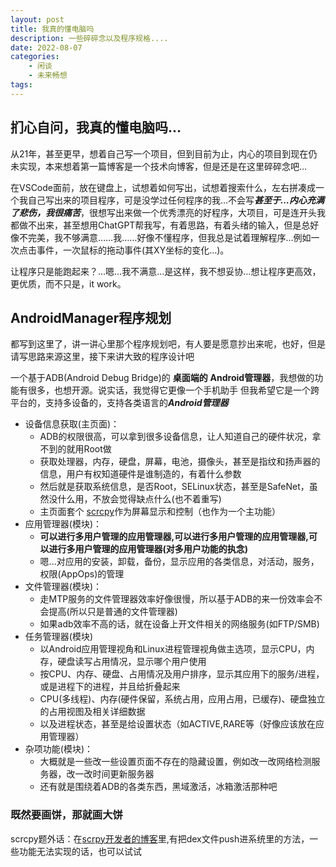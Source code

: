 ```yaml
---
layout: post
title: 我真的懂电脑吗
description: 一些碎碎念以及程序规格....
date: 2022-08-07
categories: 
    - 闲谈
    - 未来畅想
tags: 
---
```



## 扪心自问，我真的懂电脑吗…

从21年，甚至更早，想着自己写一个项目，但到目前为止，内心的项目到现在仍未实现，本来想着第一篇博客是一个技术向博客，但是还是在这里碎碎念吧…

在VSCode面前，放在键盘上，试想着如何写出，试想着搜索什么，左右拼凑成一个我自己写出来的项目程序，可是没学过任何程序的我…不会写***甚至于…内心充满了悲伤，我很痛苦***，很想写出来做一个优秀漂亮的好程序，大项目，可是连开头我都做不出来，甚至想用ChatGPT帮我写，有着思路，有着头绪的输入，但是总好像不完美，我不够满意……我……好像不懂程序，但我总是试着理解程序…例如一次点击事件，一次鼠标的拖动事件(其XY坐标的变化…)。

让程序只是能跑起来？…嗯…我不满意…是这样，我不想妥协…想让程序更高效，更优质，而不只是，it work。

## AndroidManager程序规划

都写到这里了，讲一讲心里那个程序规划吧，有人要是愿意抄出来呢，也好，但是请写思路来源这里，接下来讲大致的程序设计吧

一个基于ADB(Android Debug Bridge)的 **桌面端的** **Android管理器**，我想做的功能有很多，也想开源。说实话，我觉得它更像一个手机助手
但我希望它是一个跨平台的，支持多设备的，支持各类语言的***Android管理器***

- 设备信息获取(主页面)：
  - ADB的权限很高，可以拿到很多设备信息，让人知道自己的硬件状况，拿不到的就用Root做
  - 获取处理器，内存，硬盘，屏幕，电池，摄像头，甚至是指纹和扬声器的信息，用户有权知道硬件是谁制造的，有着什么参数
  - 然后就是获取系统信息，是否Root，SELinux状态，甚至是SafeNet，虽然没什么用，不放会觉得缺点什么(也不着重写)
  - 主页面套个 [scrcpy](https://github.com/Genymobile/scrcpy)作为屏幕显示和控制（也作为一个主功能）
- 应用管理器(模块)：
  - **可以进行多用户管理的应用管理器,可以进行多用户管理的应用管理器,可以进行多用户管理的应用管理器(对多用户功能的执念)**
  - 嗯...对应用的安装，卸载，备份，显示应用的各类信息，对活动，服务，权限(AppOps)的管理
- 文件管理器(模块)：
  - 走MTP服务的文件管理器效率好像很慢，所以基于ADB的来一份效率会不会提高(所以只是普通的文件管理器)
  - 如果adb效率不高的话，就在设备上开文件相关的网络服务(如FTP/SMB)
- 任务管理器(模块)
  - 以Android应用管理视角和Linux进程管理视角做主选项，显示CPU，内存，硬盘读写占用情况，显示哪个用户使用
  - 按CPU、内存、硬盘、占用情况及用户排序，显示其应用下的服务/进程，或是进程下的进程，并且给折叠起来
  - CPU(多线程)、内存(硬件保留，系统占用，应用占用，已缓存)、硬盘独立的占用视图及相关详细数据
  - 以及进程状态，甚至是给设置状态（如ACTIVE,RARE等（好像应该放在应用管理器）
- 杂项功能(模块)：
  - 大概就是一些改一些设置页面不存在的隐藏设置，例如改一改网络检测服务器，改一改时间更新服务器
  - 还有就是围绕着ADB的各类东西，黑域激活，冰箱激活那种吧

### 既然要画饼，那就画大饼

scrcpy题外话：在[scrpy开发者的博客](https://blog.rom1v.com/2018/03/introducing-scrcpy/)里,有把dex文件push进系统里的方法，一些功能无法实现的话，也可以试试
